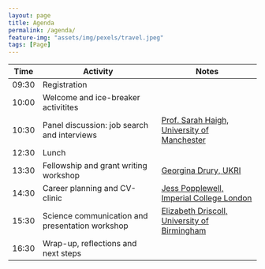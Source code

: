 ```yaml
---
layout: page
title: Agenda
permalink: /agenda/
feature-img: "assets/img/pexels/travel.jpeg"
tags: [Page]
---
```


| Time | Activity | Notes | 
|------|-------|-------|
| 09:30 | Registration | | 
| 10:00 | Welcome and ice-breaker activitites | |
| 10:30 |  Panel discussion: job search and interviews | [Prof. Sarah Haigh, University of Manchester](https://www.research.manchester.ac.uk/portal/sarah.haigh.html)  |
| 12:30 | Lunch |
| 13:30 | Fellowship and grant writing workshop  | [Georgina Drury, UKRI](https://uk.linkedin.com/in/georgina-drury-34a03845) | 
| 14:30 | Career planning and CV-clinic | [Jess Popplewell, Imperial College London](https://www.jesspopplewell.com/) | 
| 15:30 | Science communication and presentation workshop | [Elizabeth Driscoll, University of Birmingham](https://www.rsc.org/prizes-funding/prizes/2021-winners/miss-elizabeth-driscoll/)
| 16:30 | Wrap-up, reflections and next steps |
